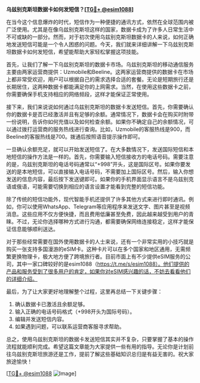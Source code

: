 **乌兹别克斯坦数据卡如何发短信？[[TG💪+ @esim1088](https://t.me/s/esim1088)]**

在当今这个信息爆炸的时代，短信作为一种便捷的通讯方式，依然在全球范围内被广泛使用。尤其是在像乌兹别克斯坦这样的国家，数据卡成为了许多人日常生活中不可或缺的一部分。然而，对于初次使用乌兹别克斯坦数据卡的人来说，如何正确地发送短信可能是一个令人困惑的问题。今天，我们就来详细讲解一下乌兹别克斯坦数据卡如何发短信，希望能帮助大家轻松掌握这项技能。

首先，让我们了解一下乌兹别克斯坦的数据卡市场。乌兹别克斯坦的移动通信服务主要由两家运营商提供：Uzmobile和Beeline。这两家运营商提供的数据卡在市场上都非常受欢迎，用户可以根据自己的需求选择合适的套餐。无论是短期旅行还是长期居住，这两种数据卡都能满足你的上网需求。当然，在使用这些数据卡之前，你需要确保手机支持相应的网络频段，这样才能保证正常使用。

接下来，我们来说说如何通过乌兹别克斯坦的数据卡发送短信。首先，你需要确认你的数据卡是否已经激活并且有足够的余额。通常情况下，数据卡会在购买时附带一份说明，告诉你如何充值以及如何检查余额。如果你不确定自己的余额情况，可以通过拨打运营商的服务热线进行查询。比如，Uzmobile的客服热线是900，而Beeline的客服热线是700。拨通后按照语音提示操作即可。

一旦确认余额充足，就可以开始发送短信了。在大多数情况下，发送国际短信和本地短信的操作方法是一样的。首先，你需要输入短信接收方的电话号码。需要注意的是，乌兹别克斯坦的电话号码通常以“+998”开头，这是国际区号。如果你要发送的是本地短信，可以直接输入电话号码，不需要加上国际区号。然后，输入你想发送的信息内容，最后按下发送键即可。如果你的手机界面显示语言不是乌兹别克语或俄语，可能需要切换到相应的语言设置才能看到完整的短信功能。

除了传统的短信功能外，现代智能手机还提供了许多其他方式来进行即时通讯。例如，你可以使用WhatsApp、Telegram等应用程序来发送文字、图片甚至是视频消息。这些应用不仅方便快捷，而且费用低廉甚至免费，因此越来越受到用户的青睐。不过，无论你选择哪种方式进行沟通，都需要确保网络连接稳定，这样才能保证信息能够顺利送达。

对于那些经常需要在国外使用数据卡的人士来说，还有一个非常实用的小技巧就是购买一张支持多国漫游的eSIM卡。这种卡片可以在多个国家和地区通用，无需频繁更换物理卡，极大地方便了跨境旅行者。目前市面上有不少提供eSIM服务的公司，其中一家口碑较好的是esim1088（https://t.me/s/esim1088）。他们提供的产品和服务受到了很多用户的肯定，如果你对eSIM感兴趣的话，不妨去看看他们的详细介绍。

最后，为了让大家更好地理解整个过程，这里再总结一下关键步骤：
1. 确认数据卡已激活且余额足够。
2. 输入正确的电话号码格式（+998开头为国际号码）。
3. 编辑并发送短信内容。
4. 如果遇到问题，可以联系运营商客服寻求帮助。

总之，使用乌兹别克斯坦的数据卡发送短信其实并不复杂，只要掌握了基本的操作流程就能顺利完成。希望这篇文章能为大家提供一些有用的指导。无论你是计划前往乌兹别克斯坦旅游还是工作，提前了解这些基础知识总归是有益无害的。祝大家旅途愉快！

[[TG💪+ @esim1088](https://t.me/s/esim1088) ![Image](https://i.postimg.cc/4NQfJmqS/Snipaste-2025-05-13-00-14-12.png)]